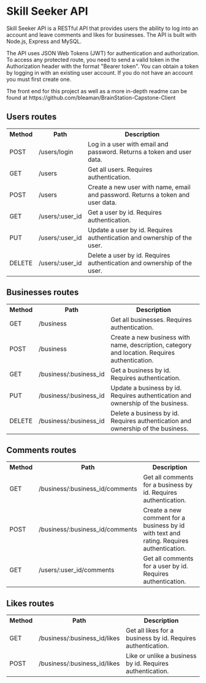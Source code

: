 ﻿<h1>Skill Seeker API</h1>
<p>Skill Seeker API is a RESTful API that provides users the ability to log into an account and leave comments and likes for businesses. The API is built with Node.js, Express and MySQL.</p>
<p>The API uses JSON Web Tokens (JWT) for authentication and authorization. To access any protected route, you need to send a valid token in the Authorization header with the format "Bearer token". You can obtain a token by logging in with an existing user account. If you do not have an account you must first create one.</p>
<p>The front end for this project as well as a more in-depth readme can be found at https://github.com/bleaman/BrainStation-Capstone-Client</p>
<h2>Users routes</h2>
<table>
  <tr>
    <th>Method</th>
    <th>Path</th>
    <th>Description</th>
  </tr>
  <tr>
    <td>POST</td>
    <td>/users/login</td>
    <td>Log in a user with email and password. Returns a token and user data.</td>
  </tr>
  <tr>
    <td>GET</td>
    <td>/users</td>
    <td>Get all users. Requires authentication.</td>
  </tr>
  <tr>
    <td>POST</td>
    <td>/users</td>
    <td>Create a new user with name, email and password. Returns a token and user data.</td>
  </tr>
  <tr>
    <td>GET</td>
    <td>/users/:user_id</td>
    <td>Get a user by id. Requires authentication.</td>
  </tr>
  <tr>
    <td>PUT</td>
    <td>/users/:user_id</td>
    <td>Update a user by id. Requires authentication and ownership of the user.</td>
  </tr>
  <tr>
    <td>DELETE</td>
    <td>/users/:user_id</td>
    <td>Delete a user by id. Requires authentication and ownership of the user.</td>
  </tr>
</table>

<h2>Businesses routes</h2>

<table>
  <tr>
    <th>Method</th>
    <th>Path</th>
    <th>Description</th>
  </tr>

  <tr>
    <td>GET</td>
    <td>/business</td>
    <td>Get all businesses. Requires authentication.</td>
  </tr>

  <tr>
    <td>POST</td>
    <td>/business</td>
    <td>Create a new business with name, description, category and location. Requires authentication.</td>
  </tr>

  <tr>
    <td>GET</td>
    <td>/business/:business_id</td>
    <td>Get a business by id. Requires authentication.</td>
  </tr>

  <tr>
    <td>PUT</td>
    <td>/business/:business_id</td>
    <td>Update a business by id. Requires authentication and ownership of the business.</td>
  </tr>

  <tr>
    <td>DELETE</td>
    <td>/business/:business_id</td>
    <td>Delete a business by id. Requires authentication and ownership of the business.</td>
  </tr>

</table>

<h2>Comments routes</h2>

<table>
  <tr>
    <th>Method</th>
    <th>Path</th>
    <th>Description</th>
  </tr>

  <tr>
    <td>GET</td>
    <td>/business/:business_id/comments</td>
    <td>Get all comments for a business by id. Requires authentication.</td>
</tr>
<tr>
  <td>POST</td>
  <td>/business/:business_id/comments</td>
  <td>Create a new comment for a business by id with text and rating. Requires authentication.</td>
</tr>
<tr>
  <td>GET</td>
  <td>/users/:user_id/comments</td>
  <td>Get all comments for a user by id. Requires authentication.</td>
</tr>
</table>

<h2>Likes routes</h2>

<table>
<tr>
  <th>Method</th>
  <th>Path</th>
  <th>Description</th>
</tr>
<tr>
  <td>GET</td>
  <td>/business/:business_id/likes</td>
  <td>Get all likes for a business by id. Requires authentication.</td>
</tr>
<tr>
  <td>POST</td>
  <td>/business/:business_id/likes</td>
  <td>Like or unlike a business by id. Requires authentication.</td>
</tr>
</table>
